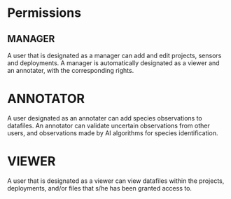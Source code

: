 # Permissions

## MANAGER
A user that is designated as a manager can add and edit projects, sensors and deployments. A manager is automatically designated as a viewer and an annotater, with the corresponding rights.

# ANNOTATOR
A user designated as an annotater can add species observations to datafiles. An annotator can validate uncertain observations from other users, and observations made by AI algorithms for species identification. 

# VIEWER
A user that is designated as a viewer can view datafiles within the projects, deployments, and/or files that s/he has been granted access to.
